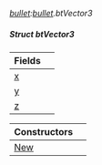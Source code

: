 _[bullet](../../modules/bullet/bullet-module.md):[bullet](../../modules/bullet/bullet-module.md).btVector3_
##### Struct btVector3

| Fields | |
|:---|:---|
| [x](bullet-btvector3-x.md) |  |
| [y](bullet-btvector3-y.md) |  |
| [z](bullet-btvector3-z.md) |  |

| Constructors | |
|:---|:---|
| [New](bullet-btvector3-new.md) |  |
